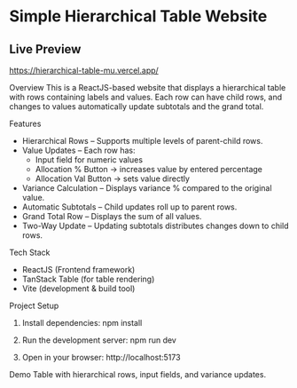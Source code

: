 # Simple Hierarchical Table Website

## Live Preview
https://hierarchical-table-mu.vercel.app/

Overview
This is a ReactJS-based website that displays a hierarchical table with rows containing labels and values. Each row can have child rows, and changes to values automatically update subtotals and the grand total.

Features
- Hierarchical Rows – Supports multiple levels of parent-child rows.
- Value Updates – Each row has:
  - Input field for numeric values
  - Allocation % Button → increases value by entered percentage
  - Allocation Val Button → sets value directly
- Variance Calculation – Displays variance % compared to the original value.
- Automatic Subtotals – Child updates roll up to parent rows.
- Grand Total Row – Displays the sum of all values.
- Two-Way Update – Updating subtotals distributes changes down to child rows.

Tech Stack
- ReactJS (Frontend framework)
- TanStack Table (for table rendering)
- Vite (development & build tool)

Project Setup

1. Install dependencies:
   npm install

2. Run the development server:
   npm run dev

3. Open in your browser:
   http://localhost:5173

Demo
Table with hierarchical rows, input fields, and variance updates.
